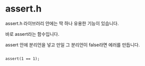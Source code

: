 # assert.h
assert.h 라이브러리 안에는 딱 하나 유용한 기능이 있습니다.

바로 assert라는 함수입니다.

assert 안에 분리언을 넣고 만일 그 분리언이 false라면 에러를 만듭니다.

<code>
assert(1 == 1);
</code>
